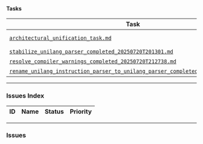 #### Tasks

| Task | Status | Priority | Responsible |
|---|---|---|---|
| [`architectural_unification_task.md`](./architectural_unification_task.md) | Not Started | High | @user |
| [`stabilize_unilang_parser_completed_20250720T201301.md`](../unilang_parser/task/stabilize_unilang_parser_completed_20250720T201301.md) | Completed | High | @AI |
| [`resolve_compiler_warnings_completed_20250720T212738.md`](../unilang_parser/task/resolve_compiler_warnings_completed_20250720T212738.md) | Completed | High | @AI |
| [`rename_unilang_instruction_parser_to_unilang_parser_completed_20250720T214334.md`](../unilang_parser/task/rename_unilang_instruction_parser_to_unilang_parser_completed_20250720T214334.md) | Completed | High | @AI |

---

### Issues Index

| ID | Name | Status | Priority |
|---|---|---|---|

---

### Issues
